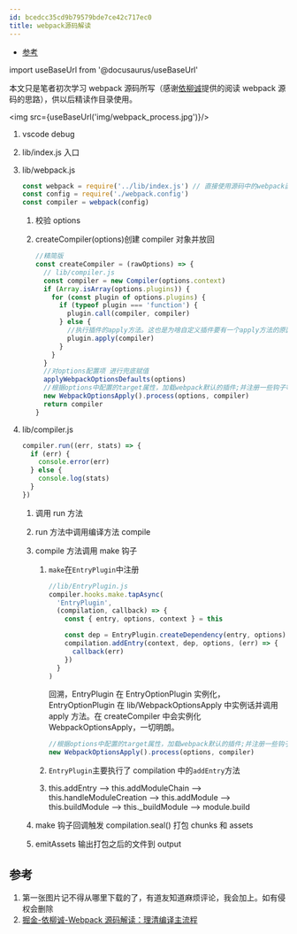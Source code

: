 ```yaml
---
id: bcedcc35cd9b79579bde7ce42c717ec0
title: webpack源码解读
---
```


<!-- START doctoc generated TOC please keep comment here to allow auto update -->
<!-- DON'T EDIT THIS SECTION, INSTEAD RE-RUN doctoc TO UPDATE -->

- [参考](#%E5%8F%82%E8%80%83)

<!-- END doctoc generated TOC please keep comment here to allow auto update -->

import useBaseUrl from '@docusaurus/useBaseUrl'

本文只是笔者初次学习 webpack 源码所写（感谢[依柳诚](https://juejin.im/user/57e1143479bc44610a4a9577)提供的阅读 webpack 源码的思路），供以后精读作目录使用。

<img src={useBaseUrl('img/webpack_process.jpg')}/>

1. vscode debug

2. lib/index.js 入口

3. lib/webpack.js

   ```js
   const webpack = require('../lib/index.js') // 直接使用源码中的webpack函数
   const config = require('./webpack.config')
   const compiler = webpack(config)
   ```

   1. 校验 options

   2. createCompiler(options)创建 compiler 对象并放回

      ```js
      //精简版
      const createCompiler = (rawOptions) => {
        // lib/compiler.js
        const compiler = new Compiler(options.context)
        if (Array.isArray(options.plugins)) {
          for (const plugin of options.plugins) {
            if (typeof plugin === 'function') {
              plugin.call(compiler, compiler)
            } else {
              //执行插件的apply方法。这也是为啥自定义插件要有一个apply方法的原因
              plugin.apply(compiler)
            }
          }
        }
        //对options配置项 进行兜底赋值
        applyWebpackOptionsDefaults(options)
        //根据options中配置的target属性，加载webpack默认的插件;并注册一些钩子等待后续调用
        new WebpackOptionsApply().process(options, compiler)
        return compiler
      }
      ```

4. lib/compiler.js

   ```js
   compiler.run((err, stats) => {
     if (err) {
       console.error(err)
     } else {
       console.log(stats)
     }
   })
   ```

   1. 调用 run 方法

   2. run 方法中调用编译方法 compile

   3. compile 方法调用 make 钩子

      1. `make`在`EntryPlugin`中注册

         ```js
         //lib/EntryPlugin.js
         compiler.hooks.make.tapAsync(
           'EntryPlugin',
           (compilation, callback) => {
             const { entry, options, context } = this

             const dep = EntryPlugin.createDependency(entry, options)
             compilation.addEntry(context, dep, options, (err) => {
               callback(err)
             })
           }
         )
         ```

         回溯，EntryPlugin 在 EntryOptionPlugin 实例化，EntryOptionPlugin 在 lib/WebpackOptionsApply 中实例话并调用 apply 方法。在 createCompiler 中会实例化 WebpackOptionsApply，一切明朗。

         ```js
         //根据options中配置的target属性，加载webpack默认的插件;并注册一些钩子等待后续调用
         new WebpackOptionsApply().process(options, compiler)
         ```

      2. `EntryPlugin`主要执行了 compilation 中的`addEntry`方法

      3. this.addEntry --> this.addModuleChain --> this.handleModuleCreation --> this.addModule --> this.buildModule --> this.\_buildModule --> module.build

   4. make 钩子回调触发 compilation.seal() 打包 chunks 和 assets

   5. emitAssets 输出打包之后的文件到 output

## 参考

1. 第一张图片记不得从哪里下载的了，有道友知道麻烦评论，我会加上。如有侵权会删除
2. [掘金-依柳诚-Webpack 源码解读：理清编译主流程](https://juejin.im/post/5dc01199f265da4d12067ebe)
